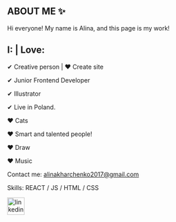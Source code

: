 ## ABOUT ME ✨

Hi everyone!
My name is Alina, and this page is my work!

I: | Love:
---------
 ✔ Creative person |  ♥ Create site
 
 ✔ Junior Frontend Developer
 
 ✔ Illustrator
 
 ✔ Live in Poland.




 
 ♥ Cats                                                       

 ♥ Smart and talented people!

 ♥ Draw

 ♥ Music

Contact me: alinakharchenko2017@gmail.com






Skills: REACT / JS / HTML / CSS

[<img src='https://cdn.jsdelivr.net/npm/simple-icons@3.0.1/icons/linkedin.svg' alt='linkedin' height='40'>](https://www.linkedin.com/in/https://www.linkedin.com/in/alina-kharchenko-450329169//)  




